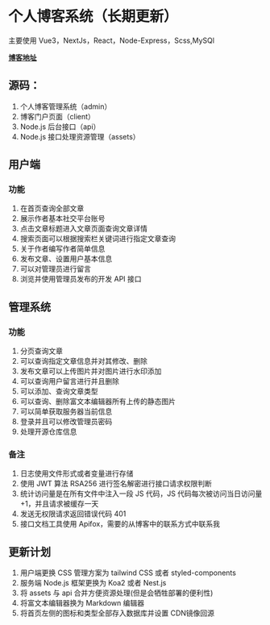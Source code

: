 # 个人博客系统（长期更新）

主要使用 Vue3，NextJs，React，Node-Express，Scss,MySQl

**[博客地址](https://blogweb.cn)**

## 源码：

1.  个人博客管理系统（admin）
2.  博客门户页面（client）
3.  Node.js 后台接口（api）
4.  Node.js 接口处理资源管理（assets）

## 用户端

### 功能

1.  在首页查询全部文章
2.  展示作者基本社交平台账号
3.  点击文章标题进入文章页面查询文章详情
4.  搜索页面可以根据搜索栏关键词进行指定文章查询
5.  关于作者编写作者简单信息
6.  发布文章、设置用户基本信息
7.  可以对管理员进行留言
8.  浏览并使用管理员发布的开发 API 接口

## 管理系统

### 功能

1.  分页查询文章
2.  可以查询指定文章信息并对其修改、删除
3.  发布文章可以上传图片并对图片进行水印添加
4.  可以查询用户留言进行并且删除
5.  可以添加、查询文章类型
6.  可以查询、删除富文本编辑器所有上传的静态图片
7.  可以简单获取服务器当前信息
8.  登录并且可以修改管理员密码
9.  处理开源仓库信息

### 备注

1.  日志使用文件形式或者变量进行存储
2.  使用 JWT 算法 RSA256 进行签名解密进行接口请求权限判断
3.  统计访问量是在所有文件中注入一段 JS 代码，JS 代码每次被访问当日访问量+1，并且请求被缓存一天
4.  发送无权限请求返回错误代码 401
5.  接口文档工具使用 Apifox，需要的从博客中的联系方式中联系我

## 更新计划

1.  用户端更换 CSS 管理方案为 tailwind CSS 或者 styled-components
2.  服务端 Node.js 框架更换为 Koa2 或者 Nest.js
3.  将 assets 与 api 合并方便资源处理(但是会牺牲部署的便利性)
4.  将富文本编辑器换为 Markdown 编辑器
5.  将首页左侧的图标和类型全部存入数据库并设置 CDN镜像回源
